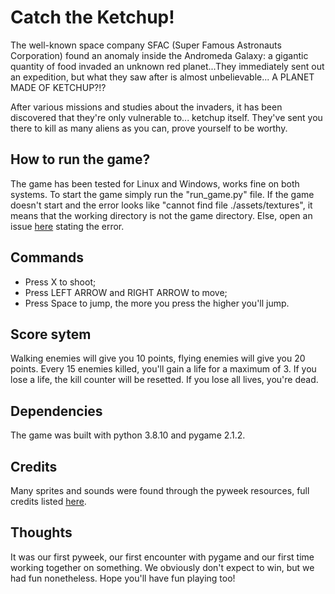 # Catch the Ketchup!
The well-known space company SFAC (Super Famous Astronauts Corporation) found an anomaly inside the Andromeda Galaxy: a gigantic quantity of food invaded an unknown red planet...They immediately sent out an expedition, but what they saw after is almost unbelievable... A PLANET MADE OF KETCHUP?!?

After various missions and studies about the invaders, it has been discovered that they're only vulnerable to... ketchup itself. They've sent you there to kill as many aliens as you can, prove yourself to be worthy.

## How to run the game?
The game has been tested for Linux and Windows, works fine on both systems. To start the game simply run the "run_game.py" file. If the game doesn't start and the error looks like "cannot find file ./assets/textures", it means that the working directory is not the game directory. Else, open an issue [here](https://github.com/LorenzoPapi/FT-Pyweek34/issues) stating the error.

## Commands
- Press X to shoot;
- Press LEFT ARROW and RIGHT ARROW to move;
- Press Space to jump, the more you press the higher you'll jump.

## Score sytem
Walking enemies will give you 10 points, flying enemies will give you 20 points. Every 15 enemies killed, you'll gain a life for a maximum of 3. If you lose a life, the kill counter will be resetted. If you lose all lives, you're dead.

## Dependencies
The game was built with python 3.8.10 and pygame 2.1.2.

## Credits
Many sprites and sounds were found through the pyweek resources, full credits listed [here](/credits.txt).

## Thoughts
It was our first pyweek, our first encounter with pygame and our first time working together on something. We obviously don't expect to win, but we had fun nonetheless. Hope you'll have fun playing too!